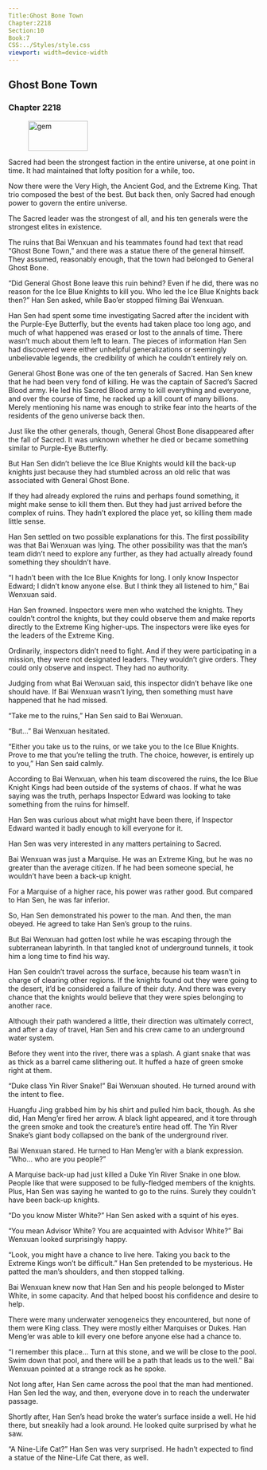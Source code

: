 ```yaml
---
Title:Ghost Bone Town 
Chapter:2218 
Section:10 
Book:7 
CSS:../Styles/style.css 
viewport: width=device-width
---
```

  
## Ghost Bone Town
### Chapter 2218
  
<figure>
	<img src="../Images/gem.gif" alt="gem" id="gem" width="120" height="60" />
</figure>
  

  
Sacred had been the strongest faction in the entire universe, at one point in time. It had maintained that lofty position for a while, too.

Now there were the Very High, the Ancient God, and the Extreme King. That trio composed the best of the best. But back then, only Sacred had enough power to govern the entire universe.

The Sacred leader was the strongest of all, and his ten generals were the strongest elites in existence.

The ruins that Bai Wenxuan and his teammates found had text that read “Ghost Bone Town,” and there was a statue there of the general himself. They assumed, reasonably enough, that the town had belonged to General Ghost Bone.

“Did General Ghost Bone leave this ruin behind? Even if he did, there was no reason for the Ice Blue Knights to kill you. Who led the Ice Blue Knights back then?” Han Sen asked, while Bao’er stopped filming Bai Wenxuan.

Han Sen had spent some time investigating Sacred after the incident with the Purple-Eye Butterfly, but the events had taken place too long ago, and much of what happened was erased or lost to the annals of time. There wasn’t much about them left to learn. The pieces of information Han Sen had discovered were either unhelpful generalizations or seemingly unbelievable legends, the credibility of which he couldn’t entirely rely on.

General Ghost Bone was one of the ten generals of Sacred. Han Sen knew that he had been very fond of killing. He was the captain of Sacred’s Sacred Blood army. He led his Sacred Blood army to kill everything and everyone, and over the course of time, he racked up a kill count of many billions. Merely mentioning his name was enough to strike fear into the hearts of the residents of the geno universe back then.

Just like the other generals, though, General Ghost Bone disappeared after the fall of Sacred. It was unknown whether he died or became something similar to Purple-Eye Butterfly.

But Han Sen didn’t believe the Ice Blue Knights would kill the back-up knights just because they had stumbled across an old relic that was associated with General Ghost Bone.

If they had already explored the ruins and perhaps found something, it might make sense to kill them then. But they had just arrived before the complex of ruins. They hadn’t explored the place yet, so killing them made little sense.

Han Sen settled on two possible explanations for this. The first possibility was that Bai Wenxuan was lying. The other possibility was that the man’s team didn’t need to explore any further, as they had actually already found something they shouldn’t have.

“I hadn’t been with the Ice Blue Knights for long. I only know Inspector Edward; I didn’t know anyone else. But I think they all listened to him,” Bai Wenxuan said.

Han Sen frowned. Inspectors were men who watched the knights. They couldn’t control the knights, but they could observe them and make reports directly to the Extreme King higher-ups. The inspectors were like eyes for the leaders of the Extreme King.

Ordinarily, inspectors didn’t need to fight. And if they were participating in a mission, they were not designated leaders. They wouldn’t give orders. They could only observe and inspect. They had no authority.

Judging from what Bai Wenxuan said, this inspector didn’t behave like one should have. If Bai Wenxuan wasn’t lying, then something must have happened that he had missed.

“Take me to the ruins,” Han Sen said to Bai Wenxuan.

“But…” Bai Wenxuan hesitated.

“Either you take us to the ruins, or we take you to the Ice Blue Knights. Prove to me that you’re telling the truth. The choice, however, is entirely up to you,” Han Sen said calmly.

According to Bai Wenxuan, when his team discovered the ruins, the Ice Blue Knight Kings had been outside of the systems of chaos. If what he was saying was the truth, perhaps Inspector Edward was looking to take something from the ruins for himself.

Han Sen was curious about what might have been there, if Inspector Edward wanted it badly enough to kill everyone for it.

Han Sen was very interested in any matters pertaining to Sacred.

Bai Wenxuan was just a Marquise. He was an Extreme King, but he was no greater than the average citizen. If he had been someone special, he wouldn’t have been a back-up knight.

For a Marquise of a higher race, his power was rather good. But compared to Han Sen, he was far inferior.

So, Han Sen demonstrated his power to the man. And then, the man obeyed. He agreed to take Han Sen’s group to the ruins.

But Bai Wenxuan had gotten lost while he was escaping through the subterranean labyrinth. In that tangled knot of underground tunnels, it took him a long time to find his way.

Han Sen couldn’t travel across the surface, because his team wasn’t in charge of clearing other regions. If the knights found out they were going to the desert, it’d be considered a failure of their duty. And there was every chance that the knights would believe that they were spies belonging to another race.

Although their path wandered a little, their direction was ultimately correct, and after a day of travel, Han Sen and his crew came to an underground water system.

Before they went into the river, there was a splash. A giant snake that was as thick as a barrel came slithering out. It huffed a haze of green smoke right at them.

“Duke class Yin River Snake!” Bai Wenxuan shouted. He turned around with the intent to flee.

Huangfu Jing grabbed him by his shirt and pulled him back, though. As she did, Han Meng’er fired her arrow. A black light appeared, and it tore through the green smoke and took the creature’s entire head off. The Yin River Snake’s giant body collapsed on the bank of the underground river.

Bai Wenxuan stared. He turned to Han Meng’er with a blank expression. “Who… who are you people?”

A Marquise back-up had just killed a Duke Yin River Snake in one blow. People like that were supposed to be fully-fledged members of the knights. Plus, Han Sen was saying he wanted to go to the ruins. Surely they couldn’t have been back-up knights.

“Do you know Mister White?” Han Sen asked with a squint of his eyes.

“You mean Advisor White? You are acquainted with Advisor White?” Bai Wenxuan looked surprisingly happy.

“Look, you might have a chance to live here. Taking you back to the Extreme Kings won’t be difficult.” Han Sen pretended to be mysterious. He patted the man’s shoulders, and then stopped talking.

Bai Wenxuan knew now that Han Sen and his people belonged to Mister White, in some capacity. And that helped boost his confidence and desire to help.

There were many underwater xenogeneics they encountered, but none of them were King class. They were mostly either Marquises or Dukes. Han Meng’er was able to kill every one before anyone else had a chance to.

“I remember this place… Turn at this stone, and we will be close to the pool. Swim down that pool, and there will be a path that leads us to the well.” Bai Wenxuan pointed at a strange rock as he spoke.

Not long after, Han Sen came across the pool that the man had mentioned. Han Sen led the way, and then, everyone dove in to reach the underwater passage.

Shortly after, Han Sen’s head broke the water’s surface inside a well. He hid there, but sneakily had a look around. He looked quite surprised by what he saw.

“A Nine-Life Cat?” Han Sen was very surprised. He hadn’t expected to find a statue of the Nine-Life Cat there, as well.